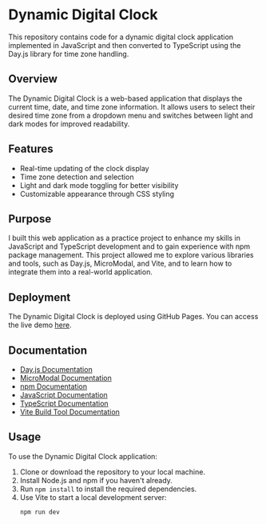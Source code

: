 # Dynamic Digital Clock

This repository contains code for a dynamic digital clock application implemented in JavaScript and then converted to TypeScript using the Day.js library for time zone handling.

## Overview

The Dynamic Digital Clock is a web-based application that displays the current time, date, and time zone information. It allows users to select their desired time zone from a dropdown menu and switches between light and dark modes for improved readability.

## Features

- Real-time updating of the clock display
- Time zone detection and selection
- Light and dark mode toggling for better visibility
- Customizable appearance through CSS styling

## Purpose

I built this web application as a practice project to enhance my skills in JavaScript and TypeScript development and to gain experience with npm package management. This project allowed me to explore various libraries and tools, such as Day.js, MicroModal, and Vite, and to learn how to integrate them into a real-world application.

## Deployment

The Dynamic Digital Clock is deployed using GitHub Pages. You can access the live demo [here](https://digital-clock-brynsgtn.netlify.app/).

## Documentation

- [Day.js Documentation](https://day.js.org/docs/en/getting-started/installation)
- [MicroModal Documentation](https://micromodal.now.sh/)
- [npm Documentation](https://docs.npmjs.com/)
- [JavaScript Documentation](https://www.w3schools.com/js/default.asp)
- [TypeScript Documentation](https://www.typescriptlang.org/)
- [Vite Build Tool Documentation](https://vitejs.dev/guide/static-deploy.html)

## Usage

To use the Dynamic Digital Clock application:

1. Clone or download the repository to your local machine.
2. Install Node.js and npm if you haven't already.
3. Run `npm install` to install the required dependencies.
4. Use Vite to start a local development server:
   ```sh
   npm run dev
